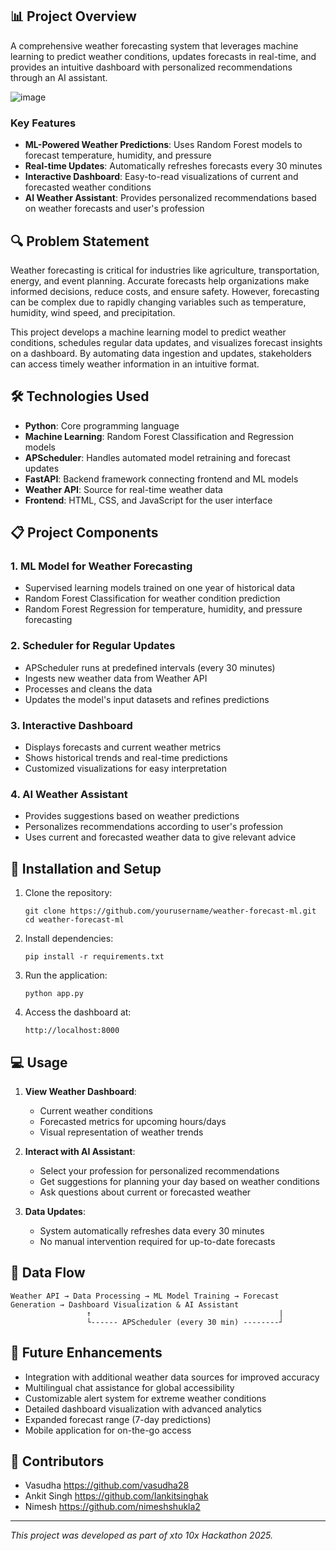 ## 📊 Project Overview

A comprehensive weather forecasting system that leverages machine learning to predict weather conditions, updates forecasts in real-time, and provides an intuitive dashboard with personalized recommendations through an AI assistant.

![image](https://github.com/user-attachments/assets/1b365bd8-d79a-476d-9344-b62db6ac25e1)



### Key Features

- **ML-Powered Weather Predictions**: Uses Random Forest models to forecast temperature, humidity, and pressure
- **Real-time Updates**: Automatically refreshes forecasts every 30 minutes
- **Interactive Dashboard**: Easy-to-read visualizations of current and forecasted weather conditions
- **AI Weather Assistant**: Provides personalized recommendations based on weather forecasts and user's profession

## 🔍 Problem Statement

Weather forecasting is critical for industries like agriculture, transportation, energy, and event planning. Accurate forecasts help organizations make informed decisions, reduce costs, and ensure safety. However, forecasting can be complex due to rapidly changing variables such as temperature, humidity, wind speed, and precipitation.

This project develops a machine learning model to predict weather conditions, schedules regular data updates, and visualizes forecast insights on a dashboard. By automating data ingestion and updates, stakeholders can access timely weather information in an intuitive format.

## 🛠️ Technologies Used

- **Python**: Core programming language
- **Machine Learning**: Random Forest Classification and Regression models
- **APScheduler**: Handles automated model retraining and forecast updates
- **FastAPI**: Backend framework connecting frontend and ML models
- **Weather API**: Source for real-time weather data
- **Frontend**: HTML, CSS, and JavaScript for the user interface

## 📋 Project Components

### 1. ML Model for Weather Forecasting
- Supervised learning models trained on one year of historical data
- Random Forest Classification for weather condition prediction
- Random Forest Regression for temperature, humidity, and pressure forecasting

### 2. Scheduler for Regular Updates
- APScheduler runs at predefined intervals (every 30 minutes)
- Ingests new weather data from Weather API
- Processes and cleans the data
- Updates the model's input datasets and refines predictions

### 3. Interactive Dashboard
- Displays forecasts and current weather metrics
- Shows historical trends and real-time predictions
- Customized visualizations for easy interpretation

### 4. AI Weather Assistant
- Provides suggestions based on weather predictions
- Personalizes recommendations according to user's profession
- Uses current and forecasted weather data to give relevant advice

## 🚀 Installation and Setup

1. Clone the repository:
   ```
   git clone https://github.com/yourusername/weather-forecast-ml.git
   cd weather-forecast-ml
   ```

2. Install dependencies:
   ```
   pip install -r requirements.txt
   ```

3. Run the application:
   ```
   python app.py
   ```

4. Access the dashboard at:
   ```
   http://localhost:8000
   ```

## 💻 Usage

1. **View Weather Dashboard**:
   - Current weather conditions
   - Forecasted metrics for upcoming hours/days
   - Visual representation of weather trends

2. **Interact with AI Assistant**:
   - Select your profession for personalized recommendations
   - Get suggestions for planning your day based on weather conditions
   - Ask questions about current or forecasted weather

3. **Data Updates**:
   - System automatically refreshes data every 30 minutes
   - No manual intervention required for up-to-date forecasts

## 🔄 Data Flow

```
Weather API → Data Processing → ML Model Training → Forecast Generation → Dashboard Visualization & AI Assistant
                 ↑                                          |
                 └------ APScheduler (every 30 min) --------┘
```

## 📝 Future Enhancements

- Integration with additional weather data sources for improved accuracy
- Multilingual chat assistance for global accessibility
- Customizable alert system for extreme weather conditions
- Detailed dashboard visualization with advanced analytics
- Expanded forecast range (7-day predictions)
- Mobile application for on-the-go access

## 👥 Contributors

- Vasudha https://github.com/vasudha28
- Ankit Singh https://github.com/Iankitsinghak
- Nimesh https://github.com/nimeshshukla2
---

*This project was developed as part of xto 10x Hackathon 2025.*
